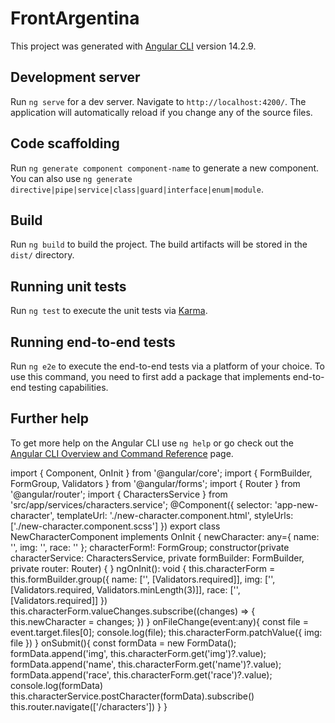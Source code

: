 # FrontArgentina

This project was generated with [Angular CLI](https://github.com/angular/angular-cli) version 14.2.9.

## Development server

Run `ng serve` for a dev server. Navigate to `http://localhost:4200/`. The application will automatically reload if you change any of the source files.

## Code scaffolding

Run `ng generate component component-name` to generate a new component. You can also use `ng generate directive|pipe|service|class|guard|interface|enum|module`.

## Build

Run `ng build` to build the project. The build artifacts will be stored in the `dist/` directory.

## Running unit tests

Run `ng test` to execute the unit tests via [Karma](https://karma-runner.github.io).

## Running end-to-end tests

Run `ng e2e` to execute the end-to-end tests via a platform of your choice. To use this command, you need to first add a package that implements end-to-end testing capabilities.

## Further help

To get more help on the Angular CLI use `ng help` or go check out the [Angular CLI Overview and Command Reference](https://angular.io/cli) page.

import { Component, OnInit } from '@angular/core';
import { FormBuilder, FormGroup, Validators } from '@angular/forms';
import { Router } from '@angular/router';
import { CharactersService } from 'src/app/services/characters.service';
@Component({
selector: 'app-new-character',
templateUrl: './new-character.component.html',
styleUrls: ['./new-character.component.scss']
})
export class NewCharacterComponent implements OnInit {
newCharacter: any={
name: '',
img: '',
race: ''
};
characterForm!: FormGroup;
constructor(private characterService: CharactersService, private formBuilder: FormBuilder, private router: Router) { }
ngOnInit(): void {
this.characterForm = this.formBuilder.group({
name: ['', [Validators.required]],
img: ['', [Validators.required, Validators.minLength(3)]],
race: ['', [Validators.required]]
})
this.characterForm.valueChanges.subscribe((changes) => {
this.newCharacter = changes;
})
}
onFileChange(event:any){
const file = event.target.files[0];
console.log(file);
this.characterForm.patchValue({
img: file
})
}
onSubmit(){
const formData = new FormData();
formData.append('img', this.characterForm.get('img')?.value);
formData.append('name', this.characterForm.get('name')?.value);
formData.append('race', this.characterForm.get('race')?.value);
console.log(formData)
this.characterService.postCharacter(formData).subscribe()
this.router.navigate(['/characters'])
}
}
